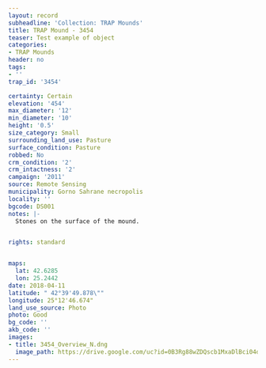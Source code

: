 ```yaml
---
layout: record
subheadline: 'Collection: TRAP Mounds'
title: TRAP Mound - 3454
teaser: Test example of object
categories:
- TRAP Mounds
header: no
tags:
- ''
trap_id: '3454'

certainty: Certain
elevation: '454'
max_diameter: '12'
min_diameter: '10'
height: '0.5'
size_category: Small
surrounding_land_use: Pasture
surface_condition: Pasture
robbed: No
crm_condition: '2'
crm_intactness: '2'
campaign: '2011'
source: Remote Sensing
municipality: Gorno Sahrane necropolis
locality: ''
bgcode: DS001
notes: |-
  Stones on the surface of the mound.


rights: standard


maps:
  lat: 42.6285
  lon: 25.2442
date: 2018-04-11
latitude: " 42°39'49.878\""
longitude: 25°12'46.674"
land_use_source: Photo
photo: Good
bg_code: ''
akb_code: ''
images:
- title: 3454_Overview_N.dng
  image_path: https://drive.google.com/uc?id=0B3Rg88wZDQscb1MxaDlBci04dUk
---
```

